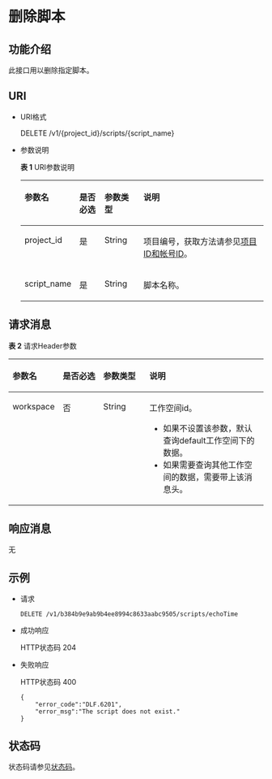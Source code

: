 # 删除脚本<a name="dgc_02_0057"></a>

## 功能介绍<a name="zh-cn_topic_0181281364_section1738101810182"></a>

此接口用以删除指定脚本。

## URI<a name="zh-cn_topic_0181281364_section7934966101819"></a>

-   URI格式

    DELETE /v1/\{project\_id\}/scripts/\{script\_name\}


-   参数说明

    **表 1**  URI参数说明

    <a name="zh-cn_topic_0181281364_zh-cn_topic_0093082049_table46023801181358"></a>
    <table><thead align="left"><tr id="zh-cn_topic_0181281364_zh-cn_topic_0093082049_row26974916181358"><th class="cellrowborder" valign="top" width="19.919999999999998%" id="mcps1.2.5.1.1"><p id="zh-cn_topic_0181281364_zh-cn_topic_0093082049_p37484572181358"><a name="zh-cn_topic_0181281364_zh-cn_topic_0093082049_p37484572181358"></a><a name="zh-cn_topic_0181281364_zh-cn_topic_0093082049_p37484572181358"></a>参数名</p>
    </th>
    <th class="cellrowborder" valign="top" width="10.530000000000001%" id="mcps1.2.5.1.2"><p id="zh-cn_topic_0181281364_zh-cn_topic_0093082049_p16351468181358"><a name="zh-cn_topic_0181281364_zh-cn_topic_0093082049_p16351468181358"></a><a name="zh-cn_topic_0181281364_zh-cn_topic_0093082049_p16351468181358"></a>是否必选</p>
    </th>
    <th class="cellrowborder" valign="top" width="16.24%" id="mcps1.2.5.1.3"><p id="zh-cn_topic_0181281364_zh-cn_topic_0093082049_p49400541181358"><a name="zh-cn_topic_0181281364_zh-cn_topic_0093082049_p49400541181358"></a><a name="zh-cn_topic_0181281364_zh-cn_topic_0093082049_p49400541181358"></a>参数类型</p>
    </th>
    <th class="cellrowborder" valign="top" width="53.31%" id="mcps1.2.5.1.4"><p id="zh-cn_topic_0181281364_zh-cn_topic_0093082049_p42020886181358"><a name="zh-cn_topic_0181281364_zh-cn_topic_0093082049_p42020886181358"></a><a name="zh-cn_topic_0181281364_zh-cn_topic_0093082049_p42020886181358"></a>说明</p>
    </th>
    </tr>
    </thead>
    <tbody><tr id="zh-cn_topic_0181281364_zh-cn_topic_0093082049_row48248640181358"><td class="cellrowborder" valign="top" width="19.919999999999998%" headers="mcps1.2.5.1.1 "><p id="zh-cn_topic_0181281364_zh-cn_topic_0093082049_p15825795181358"><a name="zh-cn_topic_0181281364_zh-cn_topic_0093082049_p15825795181358"></a><a name="zh-cn_topic_0181281364_zh-cn_topic_0093082049_p15825795181358"></a>project_id</p>
    </td>
    <td class="cellrowborder" valign="top" width="10.530000000000001%" headers="mcps1.2.5.1.2 "><p id="zh-cn_topic_0181281364_zh-cn_topic_0093082049_p6820998181358"><a name="zh-cn_topic_0181281364_zh-cn_topic_0093082049_p6820998181358"></a><a name="zh-cn_topic_0181281364_zh-cn_topic_0093082049_p6820998181358"></a>是</p>
    </td>
    <td class="cellrowborder" valign="top" width="16.24%" headers="mcps1.2.5.1.3 "><p id="zh-cn_topic_0181281364_zh-cn_topic_0093082049_p15629937181358"><a name="zh-cn_topic_0181281364_zh-cn_topic_0093082049_p15629937181358"></a><a name="zh-cn_topic_0181281364_zh-cn_topic_0093082049_p15629937181358"></a>String</p>
    </td>
    <td class="cellrowborder" valign="top" width="53.31%" headers="mcps1.2.5.1.4 "><p id="zh-cn_topic_0181281364_p8672138175612"><a name="zh-cn_topic_0181281364_p8672138175612"></a><a name="zh-cn_topic_0181281364_p8672138175612"></a>项目编号，获取方法请参见<a href="项目ID和帐号ID.md">项目ID和帐号ID</a>。</p>
    </td>
    </tr>
    <tr id="zh-cn_topic_0181281364_row29566273563"><td class="cellrowborder" valign="top" width="19.919999999999998%" headers="mcps1.2.5.1.1 "><p id="zh-cn_topic_0181281364_p49561027135617"><a name="zh-cn_topic_0181281364_p49561027135617"></a><a name="zh-cn_topic_0181281364_p49561027135617"></a>script_name</p>
    </td>
    <td class="cellrowborder" valign="top" width="10.530000000000001%" headers="mcps1.2.5.1.2 "><p id="zh-cn_topic_0181281364_p1195613271566"><a name="zh-cn_topic_0181281364_p1195613271566"></a><a name="zh-cn_topic_0181281364_p1195613271566"></a>是</p>
    </td>
    <td class="cellrowborder" valign="top" width="16.24%" headers="mcps1.2.5.1.3 "><p id="zh-cn_topic_0181281364_p421414825613"><a name="zh-cn_topic_0181281364_p421414825613"></a><a name="zh-cn_topic_0181281364_p421414825613"></a>String</p>
    </td>
    <td class="cellrowborder" valign="top" width="53.31%" headers="mcps1.2.5.1.4 "><p id="zh-cn_topic_0181281364_p395617274566"><a name="zh-cn_topic_0181281364_p395617274566"></a><a name="zh-cn_topic_0181281364_p395617274566"></a>脚本名称。</p>
    </td>
    </tr>
    </tbody>
    </table>


## 请求消息<a name="zh-cn_topic_0181281364_section10789431145710"></a>

**表 2**  请求Header参数

<a name="zh-cn_topic_0181281364_table25071810112414"></a>
<table><thead align="left"><tr id="zh-cn_topic_0181281364_zh-cn_topic_0181281363_row3746915131710"><th class="cellrowborder" valign="top" width="15.010000000000002%" id="mcps1.2.5.1.1"><p id="zh-cn_topic_0181281364_zh-cn_topic_0181281363_p131491731112013"><a name="zh-cn_topic_0181281364_zh-cn_topic_0181281363_p131491731112013"></a><a name="zh-cn_topic_0181281364_zh-cn_topic_0181281363_p131491731112013"></a>参数名</p>
</th>
<th class="cellrowborder" valign="top" width="16.93%" id="mcps1.2.5.1.2"><p id="zh-cn_topic_0181281364_zh-cn_topic_0181281363_p3149113112204"><a name="zh-cn_topic_0181281364_zh-cn_topic_0181281363_p3149113112204"></a><a name="zh-cn_topic_0181281364_zh-cn_topic_0181281363_p3149113112204"></a>是否必选</p>
</th>
<th class="cellrowborder" valign="top" width="18.73%" id="mcps1.2.5.1.3"><p id="zh-cn_topic_0181281364_zh-cn_topic_0181281363_p13149173119204"><a name="zh-cn_topic_0181281364_zh-cn_topic_0181281363_p13149173119204"></a><a name="zh-cn_topic_0181281364_zh-cn_topic_0181281363_p13149173119204"></a>参数类型</p>
</th>
<th class="cellrowborder" valign="top" width="49.33%" id="mcps1.2.5.1.4"><p id="zh-cn_topic_0181281364_zh-cn_topic_0181281363_p11149331122017"><a name="zh-cn_topic_0181281364_zh-cn_topic_0181281363_p11149331122017"></a><a name="zh-cn_topic_0181281364_zh-cn_topic_0181281363_p11149331122017"></a>说明</p>
</th>
</tr>
</thead>
<tbody><tr id="zh-cn_topic_0181281364_zh-cn_topic_0181281363_row174620159179"><td class="cellrowborder" valign="top" width="15.010000000000002%" headers="mcps1.2.5.1.1 "><p id="zh-cn_topic_0181281364_zh-cn_topic_0181281363_p1150183116205"><a name="zh-cn_topic_0181281364_zh-cn_topic_0181281363_p1150183116205"></a><a name="zh-cn_topic_0181281364_zh-cn_topic_0181281363_p1150183116205"></a>workspace</p>
</td>
<td class="cellrowborder" valign="top" width="16.93%" headers="mcps1.2.5.1.2 "><p id="zh-cn_topic_0181281364_zh-cn_topic_0181281363_p4150531152016"><a name="zh-cn_topic_0181281364_zh-cn_topic_0181281363_p4150531152016"></a><a name="zh-cn_topic_0181281364_zh-cn_topic_0181281363_p4150531152016"></a>否</p>
</td>
<td class="cellrowborder" valign="top" width="18.73%" headers="mcps1.2.5.1.3 "><p id="zh-cn_topic_0181281364_zh-cn_topic_0181281363_p181505317209"><a name="zh-cn_topic_0181281364_zh-cn_topic_0181281363_p181505317209"></a><a name="zh-cn_topic_0181281364_zh-cn_topic_0181281363_p181505317209"></a>String</p>
</td>
<td class="cellrowborder" valign="top" width="49.33%" headers="mcps1.2.5.1.4 "><p id="zh-cn_topic_0181281364_zh-cn_topic_0181281363_p169341251122511"><a name="zh-cn_topic_0181281364_zh-cn_topic_0181281363_p169341251122511"></a><a name="zh-cn_topic_0181281364_zh-cn_topic_0181281363_p169341251122511"></a>工作空间id。</p>
<a name="zh-cn_topic_0181281364_zh-cn_topic_0181281363_ul776685742514"></a><a name="zh-cn_topic_0181281364_zh-cn_topic_0181281363_ul776685742514"></a><ul id="zh-cn_topic_0181281364_zh-cn_topic_0181281363_ul776685742514"><li>如果不设置该参数，默认查询default工作空间下的数据。</li><li>如果需要查询其他工作空间的数据，需要带上该消息头。</li></ul>
</td>
</tr>
</tbody>
</table>

## 响应消息<a name="zh-cn_topic_0181281364_section561243517589"></a>

无

## 示例<a name="zh-cn_topic_0181281364_section358155716277"></a>

-   请求

    ```
    DELETE /v1/b384b9e9ab9b4ee8994c8633aabc9505/scripts/echoTime
    ```


-   成功响应

    HTTP状态码 204

-   失败响应

    HTTP状态码 400

    ```
    {
        "error_code":"DLF.6201",
        "error_msg":"The script does not exist."
    }
    ```


## 状态码<a name="zh-cn_topic_0181281364_section1353211420567"></a>

状态码请参见[状态码](状态码.md)。

